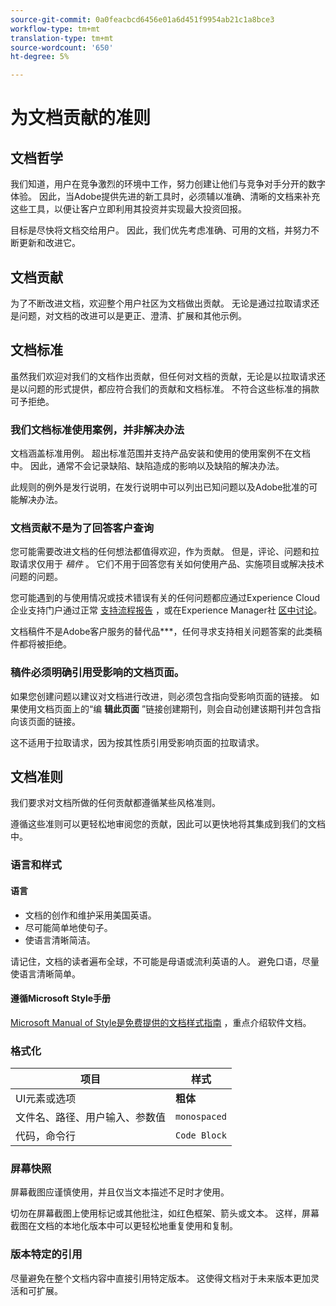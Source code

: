```yaml
---
source-git-commit: 0a0feacbcd6456e01a6d451f9954ab21c1a8bce3
workflow-type: tm+mt
translation-type: tm+mt
source-wordcount: '650'
ht-degree: 5%

---
```

# 为文档贡献的准则

## 文档哲学

我们知道，用户在竞争激烈的环境中工作，努力创建让他们与竞争对手分开的数字体验。 因此，当Adobe提供先进的新工具时，必须辅以准确、清晰的文档来补充这些工具，以便让客户立即利用其投资并实现最大投资回报。

目标是尽快将文档交给用户。 因此，我们优先考虑准确、可用的文档，并努力不断更新和改进它。

## 文档贡献

为了不断改进文档，欢迎整个用户社区为文档做出贡献。 无论是通过拉取请求还是问题，对文档的改进可以是更正、澄清、扩展和其他示例。

## 文档标准

虽然我们欢迎对我们的文档作出贡献，但任何对文档的贡献，无论是以拉取请求还是以问题的形式提供，都应符合我们的贡献和文档标准。 不符合这些标准的捐款可予拒绝。

### 我们文档标准使用案例，并非解决办法

文档涵盖标准用例。 超出标准范围并支持产品安装和使用的使用案例不在文档中。 因此，通常不会记录缺陷、缺陷造成的影响以及缺陷的解决办法。

此规则的例外是发行说明，在发行说明中可以列出已知问题以及Adobe批准的可能解决办法。

### 文档贡献不是为了回答客户查询

您可能需要改进文档的任何想法都值得欢迎，作为贡献。 但是，评论、问题和拉取请求仅用于 *稿件* 。 它们不用于回答您有关如何使用产品、实施项目或解决技术问题的问题。

您可能遇到的与使用情况或技术错误有关的任何问题都应通过Experience Cloud企业支持门户通过正常 [支持流程报告](https://helpx.adobe.com/cn/contact/enterprise-support.ec.html) ，或在Experience Manager社 [区中讨论](https://experienceleaguecommunities.adobe.com/t5/adobe-experience-manager/ct-p/adobe-experience-manager-community)。

文档稿件不是Adobe客户服务的替代品***，任何寻求支持相关问题答案的此类稿件都将被拒绝。

### 稿件必须明确引用受影响的文档页面。

如果您创建问题以建议对文档进行改进，则必须包含指向受影响页面的链接。 如果使用文档页面上的“编 **辑此页面** ”链接创建期刊，则会自动创建该期刊并包含指向该页面的链接。

这不适用于拉取请求，因为按其性质引用受影响页面的拉取请求。

## 文档准则

我们要求对文档所做的任何贡献都遵循某些风格准则。

遵循这些准则可以更轻松地审阅您的贡献，因此可以更快地将其集成到我们的文档中。

### 语言和样式

#### 语言

* 文档的创作和维护采用美国英语。
* 尽可能简单地使句子。
* 使语言清晰简洁。

请记住，文档的读者遍布全球，不可能是母语或流利英语的人。 避免口语，尽量使语言清晰简单。

#### 遵循Microsoft Style手册

[Microsoft Manual of Style是免费提供的文档样式指南](https://docs.microsoft.com/en-us/style-guide/welcome/) ，重点介绍软件文档。

### 格式化

| 项目 | 样式 |
| -------------------------------------------- | ---------------- |
| UI元素或选项 | **粗体** |
| 文件名、路径、用户输入、参数值 | `monospaced` |
| 代码，命令行 | ```Code Block``` |

### 屏幕快照

屏幕截图应谨慎使用，并且仅当文本描述不足时才使用。

切勿在屏幕截图上使用标记或其他批注，如红色框架、箭头或文本。 这样，屏幕截图在文档的本地化版本中可以更轻松地重复使用和复制。

### 版本特定的引用

尽量避免在整个文档内容中直接引用特定版本。 这使得文档对于未来版本更加灵活和可扩展。
